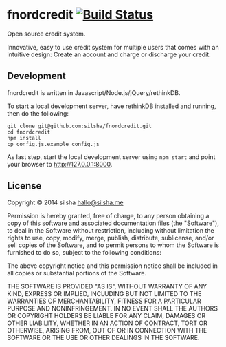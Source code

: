 # fnordcredit   [![Build Status](https://travis-ci.org/tabascoeye/fnordcredit.svg?branch=master)](https://travis-ci.org/tabascoeye/fnordcredit)
Open source credit system.

Innovative, easy to use credit system for multiple users that comes with an intuitive design: Create an account and charge or discharge your credit.

## Development
fnordcredit is written in Javascript/Node.js/jQuery/rethinkDB.

To start a local development server, have rethinkDB installed and running, then do the following:

	git clone git@github.com:silsha/fnordcredit.git
	cd fnordcredit
	npm install
	cp config.js.example config.js

As last step, start the local development server using ```npm start``` and point your browser to http://127.0.0.1:8000.

## License
Copyright © 2014 silsha <hallo@silsha.me>

Permission is hereby granted, free of charge, to any person obtaining a copy
of this software and associated documentation files (the "Software"), to deal
in the Software without restriction, including without limitation the rights
to use, copy, modify, merge, publish, distribute, sublicense, and/or sell
copies of the Software, and to permit persons to whom the Software is
furnished to do so, subject to the following conditions:

The above copyright notice and this permission notice shall be included in
all copies or substantial portions of the Software.

THE SOFTWARE IS PROVIDED "AS IS", WITHOUT WARRANTY OF ANY KIND, EXPRESS OR
IMPLIED, INCLUDING BUT NOT LIMITED TO THE WARRANTIES OF MERCHANTABILITY,
FITNESS FOR A PARTICULAR PURPOSE AND NONINFRINGEMENT. IN NO EVENT SHALL THE
AUTHORS OR COPYRIGHT HOLDERS BE LIABLE FOR ANY CLAIM, DAMAGES OR OTHER
LIABILITY, WHETHER IN AN ACTION OF CONTRACT, TORT OR OTHERWISE, ARISING FROM,
OUT OF OR IN CONNECTION WITH THE SOFTWARE OR THE USE OR OTHER DEALINGS IN
THE SOFTWARE.
